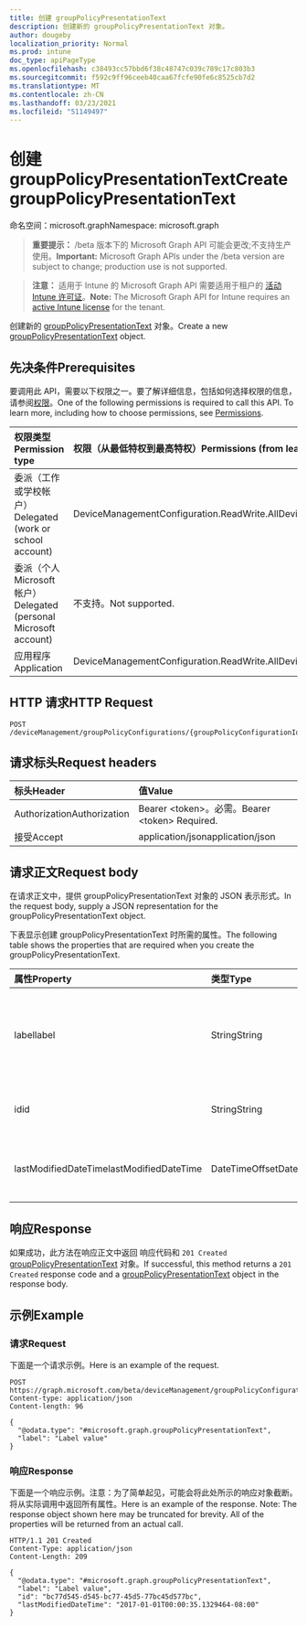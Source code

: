 ```yaml
---
title: 创建 groupPolicyPresentationText
description: 创建新的 groupPolicyPresentationText 对象。
author: dougeby
localization_priority: Normal
ms.prod: intune
doc_type: apiPageType
ms.openlocfilehash: c38493cc57bbd6f38c48747c039c789c17c803b3
ms.sourcegitcommit: f592c9ff96ceeb40caa67fcfe90fe6c8525cb7d2
ms.translationtype: MT
ms.contentlocale: zh-CN
ms.lasthandoff: 03/23/2021
ms.locfileid: "51149497"
---
```

# <a name="create-grouppolicypresentationtext"></a><span data-ttu-id="4ede1-103">创建 groupPolicyPresentationText</span><span class="sxs-lookup"><span data-stu-id="4ede1-103">Create groupPolicyPresentationText</span></span>

<span data-ttu-id="4ede1-104">命名空间：microsoft.graph</span><span class="sxs-lookup"><span data-stu-id="4ede1-104">Namespace: microsoft.graph</span></span>

> <span data-ttu-id="4ede1-105">**重要提示：** /beta 版本下的 Microsoft Graph API 可能会更改;不支持生产使用。</span><span class="sxs-lookup"><span data-stu-id="4ede1-105">**Important:** Microsoft Graph APIs under the /beta version are subject to change; production use is not supported.</span></span>

> <span data-ttu-id="4ede1-106">**注意：** 适用于 Intune 的 Microsoft Graph API 需要适用于租户的 [活动 Intune 许可证](https://go.microsoft.com/fwlink/?linkid=839381)。</span><span class="sxs-lookup"><span data-stu-id="4ede1-106">**Note:** The Microsoft Graph API for Intune requires an [active Intune license](https://go.microsoft.com/fwlink/?linkid=839381) for the tenant.</span></span>

<span data-ttu-id="4ede1-107">创建新的 [groupPolicyPresentationText](../resources/intune-grouppolicy-grouppolicypresentationtext.md) 对象。</span><span class="sxs-lookup"><span data-stu-id="4ede1-107">Create a new [groupPolicyPresentationText](../resources/intune-grouppolicy-grouppolicypresentationtext.md) object.</span></span>

## <a name="prerequisites"></a><span data-ttu-id="4ede1-108">先决条件</span><span class="sxs-lookup"><span data-stu-id="4ede1-108">Prerequisites</span></span>
<span data-ttu-id="4ede1-p101">要调用此 API，需要以下权限之一。要了解详细信息，包括如何选择权限的信息，请参阅[权限](/graph/permissions-reference)。</span><span class="sxs-lookup"><span data-stu-id="4ede1-p101">One of the following permissions is required to call this API. To learn more, including how to choose permissions, see [Permissions](/graph/permissions-reference).</span></span>

|<span data-ttu-id="4ede1-111">权限类型</span><span class="sxs-lookup"><span data-stu-id="4ede1-111">Permission type</span></span>|<span data-ttu-id="4ede1-112">权限（从最低特权到最高特权）</span><span class="sxs-lookup"><span data-stu-id="4ede1-112">Permissions (from least to most privileged)</span></span>|
|:---|:---|
|<span data-ttu-id="4ede1-113">委派（工作或学校帐户）</span><span class="sxs-lookup"><span data-stu-id="4ede1-113">Delegated (work or school account)</span></span>|<span data-ttu-id="4ede1-114">DeviceManagementConfiguration.ReadWrite.All</span><span class="sxs-lookup"><span data-stu-id="4ede1-114">DeviceManagementConfiguration.ReadWrite.All</span></span>|
|<span data-ttu-id="4ede1-115">委派（个人 Microsoft 帐户）</span><span class="sxs-lookup"><span data-stu-id="4ede1-115">Delegated (personal Microsoft account)</span></span>|<span data-ttu-id="4ede1-116">不支持。</span><span class="sxs-lookup"><span data-stu-id="4ede1-116">Not supported.</span></span>|
|<span data-ttu-id="4ede1-117">应用程序</span><span class="sxs-lookup"><span data-stu-id="4ede1-117">Application</span></span>|<span data-ttu-id="4ede1-118">DeviceManagementConfiguration.ReadWrite.All</span><span class="sxs-lookup"><span data-stu-id="4ede1-118">DeviceManagementConfiguration.ReadWrite.All</span></span>|

## <a name="http-request"></a><span data-ttu-id="4ede1-119">HTTP 请求</span><span class="sxs-lookup"><span data-stu-id="4ede1-119">HTTP Request</span></span>
<!-- {
  "blockType": "ignored"
}
-->
``` http
POST /deviceManagement/groupPolicyConfigurations/{groupPolicyConfigurationId}/definitionValues/{groupPolicyDefinitionValueId}/presentationValues/{groupPolicyPresentationValueId}/presentation/definition/presentations
```

## <a name="request-headers"></a><span data-ttu-id="4ede1-120">请求标头</span><span class="sxs-lookup"><span data-stu-id="4ede1-120">Request headers</span></span>
|<span data-ttu-id="4ede1-121">标头</span><span class="sxs-lookup"><span data-stu-id="4ede1-121">Header</span></span>|<span data-ttu-id="4ede1-122">值</span><span class="sxs-lookup"><span data-stu-id="4ede1-122">Value</span></span>|
|:---|:---|
|<span data-ttu-id="4ede1-123">Authorization</span><span class="sxs-lookup"><span data-stu-id="4ede1-123">Authorization</span></span>|<span data-ttu-id="4ede1-124">Bearer &lt;token&gt;。必需。</span><span class="sxs-lookup"><span data-stu-id="4ede1-124">Bearer &lt;token&gt; Required.</span></span>|
|<span data-ttu-id="4ede1-125">接受</span><span class="sxs-lookup"><span data-stu-id="4ede1-125">Accept</span></span>|<span data-ttu-id="4ede1-126">application/json</span><span class="sxs-lookup"><span data-stu-id="4ede1-126">application/json</span></span>|

## <a name="request-body"></a><span data-ttu-id="4ede1-127">请求正文</span><span class="sxs-lookup"><span data-stu-id="4ede1-127">Request body</span></span>
<span data-ttu-id="4ede1-128">在请求正文中，提供 groupPolicyPresentationText 对象的 JSON 表示形式。</span><span class="sxs-lookup"><span data-stu-id="4ede1-128">In the request body, supply a JSON representation for the groupPolicyPresentationText object.</span></span>

<span data-ttu-id="4ede1-129">下表显示创建 groupPolicyPresentationText 时所需的属性。</span><span class="sxs-lookup"><span data-stu-id="4ede1-129">The following table shows the properties that are required when you create the groupPolicyPresentationText.</span></span>

|<span data-ttu-id="4ede1-130">属性</span><span class="sxs-lookup"><span data-stu-id="4ede1-130">Property</span></span>|<span data-ttu-id="4ede1-131">类型</span><span class="sxs-lookup"><span data-stu-id="4ede1-131">Type</span></span>|<span data-ttu-id="4ede1-132">说明</span><span class="sxs-lookup"><span data-stu-id="4ede1-132">Description</span></span>|
|:---|:---|:---|
|<span data-ttu-id="4ede1-133">label</span><span class="sxs-lookup"><span data-stu-id="4ede1-133">label</span></span>|<span data-ttu-id="4ede1-134">String</span><span class="sxs-lookup"><span data-stu-id="4ede1-134">String</span></span>|<span data-ttu-id="4ede1-135">任何演示文稿实体的本地化文本标签。</span><span class="sxs-lookup"><span data-stu-id="4ede1-135">Localized text label for any presentation entity.</span></span> <span data-ttu-id="4ede1-136">默认值为空白。</span><span class="sxs-lookup"><span data-stu-id="4ede1-136">The default value is empty.</span></span> <span data-ttu-id="4ede1-137">继承自 [groupPolicyPresentation](../resources/intune-grouppolicy-grouppolicypresentation.md)</span><span class="sxs-lookup"><span data-stu-id="4ede1-137">Inherited from [groupPolicyPresentation](../resources/intune-grouppolicy-grouppolicypresentation.md)</span></span>|
|<span data-ttu-id="4ede1-138">id</span><span class="sxs-lookup"><span data-stu-id="4ede1-138">id</span></span>|<span data-ttu-id="4ede1-139">String</span><span class="sxs-lookup"><span data-stu-id="4ede1-139">String</span></span>|<span data-ttu-id="4ede1-140">实体的键。</span><span class="sxs-lookup"><span data-stu-id="4ede1-140">Key of the entity.</span></span> <span data-ttu-id="4ede1-141">继承自 [groupPolicyPresentation](../resources/intune-grouppolicy-grouppolicypresentation.md)</span><span class="sxs-lookup"><span data-stu-id="4ede1-141">Inherited from [groupPolicyPresentation](../resources/intune-grouppolicy-grouppolicypresentation.md)</span></span>|
|<span data-ttu-id="4ede1-142">lastModifiedDateTime</span><span class="sxs-lookup"><span data-stu-id="4ede1-142">lastModifiedDateTime</span></span>|<span data-ttu-id="4ede1-143">DateTimeOffset</span><span class="sxs-lookup"><span data-stu-id="4ede1-143">DateTimeOffset</span></span>|<span data-ttu-id="4ede1-144">上次修改实体的日期和时间。</span><span class="sxs-lookup"><span data-stu-id="4ede1-144">The date and time the entity was last modified.</span></span> <span data-ttu-id="4ede1-145">继承自 [groupPolicyPresentation](../resources/intune-grouppolicy-grouppolicypresentation.md)</span><span class="sxs-lookup"><span data-stu-id="4ede1-145">Inherited from [groupPolicyPresentation](../resources/intune-grouppolicy-grouppolicypresentation.md)</span></span>|



## <a name="response"></a><span data-ttu-id="4ede1-146">响应</span><span class="sxs-lookup"><span data-stu-id="4ede1-146">Response</span></span>
<span data-ttu-id="4ede1-147">如果成功，此方法在响应正文中返回 响应代码和 `201 Created` [groupPolicyPresentationText](../resources/intune-grouppolicy-grouppolicypresentationtext.md) 对象。</span><span class="sxs-lookup"><span data-stu-id="4ede1-147">If successful, this method returns a `201 Created` response code and a [groupPolicyPresentationText](../resources/intune-grouppolicy-grouppolicypresentationtext.md) object in the response body.</span></span>

## <a name="example"></a><span data-ttu-id="4ede1-148">示例</span><span class="sxs-lookup"><span data-stu-id="4ede1-148">Example</span></span>

### <a name="request"></a><span data-ttu-id="4ede1-149">请求</span><span class="sxs-lookup"><span data-stu-id="4ede1-149">Request</span></span>
<span data-ttu-id="4ede1-150">下面是一个请求示例。</span><span class="sxs-lookup"><span data-stu-id="4ede1-150">Here is an example of the request.</span></span>
``` http
POST https://graph.microsoft.com/beta/deviceManagement/groupPolicyConfigurations/{groupPolicyConfigurationId}/definitionValues/{groupPolicyDefinitionValueId}/presentationValues/{groupPolicyPresentationValueId}/presentation/definition/presentations
Content-type: application/json
Content-length: 96

{
  "@odata.type": "#microsoft.graph.groupPolicyPresentationText",
  "label": "Label value"
}
```

### <a name="response"></a><span data-ttu-id="4ede1-151">响应</span><span class="sxs-lookup"><span data-stu-id="4ede1-151">Response</span></span>
<span data-ttu-id="4ede1-p105">下面是一个响应示例。注意：为了简单起见，可能会将此处所示的响应对象截断。将从实际调用中返回所有属性。</span><span class="sxs-lookup"><span data-stu-id="4ede1-p105">Here is an example of the response. Note: The response object shown here may be truncated for brevity. All of the properties will be returned from an actual call.</span></span>
``` http
HTTP/1.1 201 Created
Content-Type: application/json
Content-Length: 209

{
  "@odata.type": "#microsoft.graph.groupPolicyPresentationText",
  "label": "Label value",
  "id": "bc77d545-d545-bc77-45d5-77bc45d577bc",
  "lastModifiedDateTime": "2017-01-01T00:00:35.1329464-08:00"
}
```




